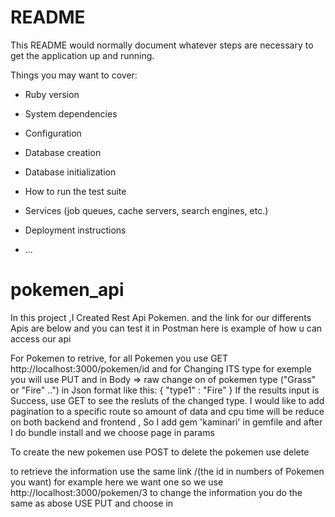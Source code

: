 # README

This README would normally document whatever steps are necessary to get the
application up and running.

Things you may want to cover:

* Ruby version

* System dependencies

* Configuration

* Database creation

* Database initialization

* How to run the test suite

* Services (job queues, cache servers, search engines, etc.)

* Deployment instructions

* ...
# pokemen_api
In this project ,I Created Rest Api Pokemen. and the link for our differents Apis are below and you can test it in Postman here is example of how u can access our api

For Pokemen to retrive, for all Pokemen  you use GET
http://localhost:3000/pokemen/id and for Changing ITS type for exemple you will use PUT and in Body => raw change on of pokemen type ("Grass" or "Fire" ..") in Json format like this: { "type1" : "Fire" }
If the results input is Success, use GET to see the resluts of the changed type.
I would like to add pagination to a specific route so amount of data and cpu time will be reduce on both backend and frontend , So I add gem 'kaminari' in gemfile and after I do bundle install 
and we choose page in params


To create the new pokemen  use POST 
to delete the pokemen use delete

to retrieve the information use the same link /(the id in numbers of Pokemen you want) for example here we want one so we use http://localhost:3000/pokemen/3 to change the information you do the same as abose USE PUT and choose in 




